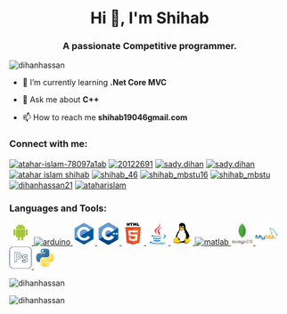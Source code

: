 <h1 align="center">Hi 👋, I'm Shihab</h1>
<h3 align="center">A passionate Competitive programmer.</h3>

<p align="left"> <img src="https://komarev.com/ghpvc/?username=dihanhassan&label=Profile%20views&color=0e75b6&style=flat" alt="dihanhassan" /> </p>

- 🌱 I’m currently learning **.Net Core MVC**

- 💬 Ask me about **C++**

- 📫 How to reach me **shihab19046gmail.com**

<h3 align="left">Connect with me:</h3>
<p align="left">
<a href="https://linkedin.com/in/atahar-islam-78097a1ab" target="blank"><img align="center" src="https://raw.githubusercontent.com/rahuldkjain/github-profile-readme-generator/master/src/images/icons/Social/linked-in-alt.svg" alt="atahar-islam-78097a1ab" height="30" width="40" /></a>
<a href="https://stackoverflow.com/users/20122691" target="blank"><img align="center" src="https://raw.githubusercontent.com/rahuldkjain/github-profile-readme-generator/master/src/images/icons/Social/stack-overflow.svg" alt="20122691" height="30" width="40" /></a>
<a href="https://fb.com/sady.dihan" target="blank"><img align="center" src="https://raw.githubusercontent.com/rahuldkjain/github-profile-readme-generator/master/src/images/icons/Social/facebook.svg" alt="sady.dihan" height="30" width="40" /></a>
<a href="https://instagram.com/sady.dihan" target="blank"><img align="center" src="https://raw.githubusercontent.com/rahuldkjain/github-profile-readme-generator/master/src/images/icons/Social/instagram.svg" alt="sady.dihan" height="30" width="40" /></a>
<a href="https://www.youtube.com/c/atahar islam shihab" target="blank"><img align="center" src="https://raw.githubusercontent.com/rahuldkjain/github-profile-readme-generator/master/src/images/icons/Social/youtube.svg" alt="atahar islam shihab" height="30" width="40" /></a>
<a href="https://www.codechef.com/users/shihab_46" target="blank"><img align="center" src="https://cdn.jsdelivr.net/npm/simple-icons@3.1.0/icons/codechef.svg" alt="shihab_46" height="30" width="40" /></a>
<a href="https://www.hackerrank.com/shihab_mbstu16" target="blank"><img align="center" src="https://raw.githubusercontent.com/rahuldkjain/github-profile-readme-generator/master/src/images/icons/Social/hackerrank.svg" alt="shihab_mbstu16" height="30" width="40" /></a>
<a href="https://codeforces.com/profile/shihab_mbstu" target="blank"><img align="center" src="https://raw.githubusercontent.com/rahuldkjain/github-profile-readme-generator/master/src/images/icons/Social/codeforces.svg" alt="shihab_mbstu" height="30" width="40" /></a>
<a href="https://www.leetcode.com/dihanhassan21" target="blank"><img align="center" src="https://raw.githubusercontent.com/rahuldkjain/github-profile-readme-generator/master/src/images/icons/Social/leet-code.svg" alt="dihanhassan21" height="30" width="40" /></a>
<a href="https://www.hackerearth.com/ataharislam" target="blank"><img align="center" src="https://raw.githubusercontent.com/rahuldkjain/github-profile-readme-generator/master/src/images/icons/Social/hackerearth.svg" alt="ataharislam" height="30" width="40" /></a>
</p>

<h3 align="left">Languages and Tools:</h3>
<p align="left"> <a href="https://developer.android.com" target="_blank" rel="noreferrer"> <img src="https://raw.githubusercontent.com/devicons/devicon/master/icons/android/android-original-wordmark.svg" alt="android" width="40" height="40"/> </a> <a href="https://www.arduino.cc/" target="_blank" rel="noreferrer"> <img src="https://cdn.worldvectorlogo.com/logos/arduino-1.svg" alt="arduino" width="40" height="40"/> </a> <a href="https://www.cprogramming.com/" target="_blank" rel="noreferrer"> <img src="https://raw.githubusercontent.com/devicons/devicon/master/icons/c/c-original.svg" alt="c" width="40" height="40"/> </a> <a href="https://www.w3schools.com/cpp/" target="_blank" rel="noreferrer"> <img src="https://raw.githubusercontent.com/devicons/devicon/master/icons/cplusplus/cplusplus-original.svg" alt="cplusplus" width="40" height="40"/> </a> <a href="https://www.w3.org/html/" target="_blank" rel="noreferrer"> <img src="https://raw.githubusercontent.com/devicons/devicon/master/icons/html5/html5-original-wordmark.svg" alt="html5" width="40" height="40"/> </a> <a href="https://www.java.com" target="_blank" rel="noreferrer"> <img src="https://raw.githubusercontent.com/devicons/devicon/master/icons/java/java-original.svg" alt="java" width="40" height="40"/> </a> <a href="https://www.linux.org/" target="_blank" rel="noreferrer"> <img src="https://raw.githubusercontent.com/devicons/devicon/master/icons/linux/linux-original.svg" alt="linux" width="40" height="40"/> </a> <a href="https://www.mathworks.com/" target="_blank" rel="noreferrer"> <img src="https://upload.wikimedia.org/wikipedia/commons/2/21/Matlab_Logo.png" alt="matlab" width="40" height="40"/> </a> <a href="https://www.mongodb.com/" target="_blank" rel="noreferrer"> <img src="https://raw.githubusercontent.com/devicons/devicon/master/icons/mongodb/mongodb-original-wordmark.svg" alt="mongodb" width="40" height="40"/> </a> <a href="https://www.mysql.com/" target="_blank" rel="noreferrer"> <img src="https://raw.githubusercontent.com/devicons/devicon/master/icons/mysql/mysql-original-wordmark.svg" alt="mysql" width="40" height="40"/> </a> <a href="https://www.photoshop.com/en" target="_blank" rel="noreferrer"> <img src="https://raw.githubusercontent.com/devicons/devicon/master/icons/photoshop/photoshop-line.svg" alt="photoshop" width="40" height="40"/> </a> <a href="https://www.python.org" target="_blank" rel="noreferrer"> <img src="https://raw.githubusercontent.com/devicons/devicon/master/icons/python/python-original.svg" alt="python" width="40" height="40"/> </a> </p>

<p><img align="start" src="https://github-readme-stats.vercel.app/api/top-langs?username=dihanhassan&show_icons=true&locale=en&layout=compact" alt="dihanhassan" /></p>

<p><img align="end" src="https://github-readme-streak-stats.herokuapp.com/?user=dihanhassan&" alt="dihanhassan" /></p>
